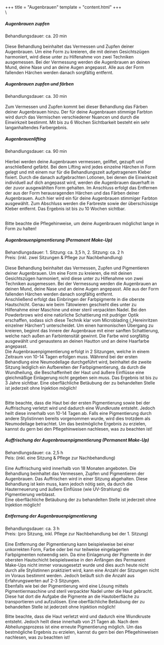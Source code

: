 +++
title = "Augenbrauen"
template = "content.html"
+++
\
\
<div class="p-5">
<h5 class="font-bold">Augenbrauen zupfen</h5>
Behandlungsdauer: ca. 20 min<br/>
<br/>
Diese Behandlung beinhaltet das Vermessen und Zupfen deiner Augenbrauen. Um eine Form zu kreieren, die mit deinen Gesichtszügen harmoniert, wird diese unter zu Hilfenahme von zwei Techniken ausgemessen. Bei der Vermessung werden die Augenbrauen an deinen Mund, deine Nase und an deine Augen angepasst. Alle aus der Form fallenden Härchen werden danach sorgfältig entfernt. 
</div>

<div class="p-5 bg-price2">
<h5 class="font-bold">Augenbrauen zupfen und färben</h5>
Behandlungsdauer: ca. 30 min<br/>
<br/>
Zum Vermessen und Zupfen kommt bei dieser Behandlung das Färben deiner Augenbrauen hinzu. Der für deine Augenbrauen stimmige Farbton wird durch das Vermischen verschiedener Nuancen und durch die Einwirkzeit bestimmt. Mit bis zu 6 Wochen Sichtbarkeit besteht ein sehr langanhaltendes Farbergebnis.
</div>

<div class="p-5">
<h5 class="font-bold">Augenbrauenlifting</h5>
Behandlungsdauer: ca. 90 min<br/>
<br/>
Hierbei werden deine Augenbrauen vermessen, geliftet, gezupft und anschließend gefärbt. Bei dem Lifting wird jedes einzelne Härchen in Form gelegt und mit einem nur für die Behandlungszeit aufgetragenem Kleber fixiert. Durch die danach aufgebrachten Lotionen, bei denen die Einwirkzeit individuell auf dich angepasst wird, werden die Augenbrauen dauerhaft in der zuvor ausgewählten Form gehalten. Im Anschluss erfolgt das Entfernen der aus der Form herausragenden Härchen und das Färben deiner Augenbrauen. Auch hier wird ein für deine Augenbrauen stimmiger Farbton ausgewählt. Zum Abschluss werden die Farbreste sowie der überschüssige Kleber entfernt. Das Ergebnis ist bis zu 10 Wochen sichtbar.
<br/><br/>
<p class="italic">Bitte beachte die Pflegehinweise, um deine Augenbrauen möglichst lange in Form zu halten!</p>
</div>

<div class="p-5">
<h5 class="font-bold">Augenbrauenpigmentierung (Permanent Make-Up)</h5>
Behandlungsdauer: 1. Sitzung: ca. 3,5 h, 2. Sitzung: ca. 2 h<br/>
Preis: (inkl. zwei Sitzungen & Pflege zur Nachbehandlung)<br/>
<br/>
Diese Behandlung beinhaltet das Vermessen, Zupfen und Pigmentieren deiner Augenbrauen. Um eine Form zu kreieren, die mit deinen Gesichtszügen harmoniert, wird diese unter zu Hilfenahme von zwei Techniken ausgemessen. Bei der Vermessung werden die Augenbrauen an deinen Mund, deine Nase und an deine Augen angepasst. Alle aus der Form fallenden Härchen werden danach sorgfältig entfernt.<br/>
Anschließend erfolgt das Einbringen der Farbpigmente in die oberste Hautschicht. Genau wie beim Tätowieren geschieht dies unter zu Hilfenahme einer Maschine und einer steril verpackten Nadel. Bei den Powderbrows wird eine natürliche Schattierung mit pudriger Optik erschaffen, sodass sich diese Technik klar vom Microblading („Hereinritzen einzelner Härchen“) unterscheidet. Um einen harmonischen Übergang zu kreieren, beginnt das Innere der Augenbraue mit einer sanften Schattierung, welche nach außen an Farbintensität gewinnt. Die Farbe wird sorgfältig ausgewählt und genaustens an deinen Hautton und an deine Haarfarbe angepasst.<br/>
Die Augenbrauenpigmentierung erfolgt in 2 Sitzungen, welche in einem Zeitraum von 10-14 Tagen erfolgen muss. Während bei der ersten Behandlung eine Neumodellage durchgeführt wird, 
beinhaltet die zweite Sitzung lediglich ein Aufbereiten der Farbpigmentierung, da durch die Wundheilung, die Beschaffenheit der Haut und äußere Einflüsse eine gleichmäßige Einlagerung nicht gegeben sein muss. Das Ergebnis ist bis zu 3 Jahre sichtbar.
Eine oberflächliche Betäubung der zu behandelten Stelle ist jederzeit ohne Injektion möglich!
<br/><br/>
<p class="italic">Bitte beachte, dass die Haut bei der ersten Pigmentierung sowie bei der Auffrischung verletzt wird und dadurch eine Wundkruste entsteht. Jedoch heilt diese innerhalb von 10-14 Tagen ab. Falls eine Pigmentierung durch andere Stylistinnen bereits vorgenommen wurde, wird dies trotzdem als Neumodellage betrachtet. Um das bestmögliche Ergebnis zu erzielen, kannst du gern bei den Pflegehinweisen nachlesen, was zu beachten ist!</p>
</div>

<div class="bg-price3 flex flex-col md:flex-row relative text-white">
    <div class="flex-1 justify-between p-4 leading-normal">
        <h5 class="font-bold">Auffrischung der Augenbrauenpigmentierung (Permanent Make-Up)</h5>
        Behandlungsdauer: ca. 2,5 h<br/>
        Peis: (inkl. eine Sitzung & Pflege zur Nachbehandlung)<br/>
        <br/>
        Eine Auffrischung wird innerhalb von 18 Monaten angeboten. Die Behandlung beinhaltet das Vermessen, Zupfen und Pigmentieren der Augenbrauen. Das Auffrischen wird in einer Sitzung abgehalten. Diese Behandlung ist kein muss, kann jedoch nötig sein, da durch die Hauterneuerung und äußere Einflüsse (wie UV-Strahlung) die Pigmentierung verblasst.<br/>
        Eine oberflächliche Betäubung der zu behandelten Stelle ist jederzeit ohne Injektion möglich!
    </div>
    <div class="relative md:w-1/5">
        <img class="w-full" src="/img/augenbraun.jpg" alt="">
    </div>
</div>

<div class="p-5">
<h5 class="font-bold">Entfernung der Augenbrauenpigmentierung</h5>
Behandlungsdauer: ca. 3 h<br/>
Preis: (pro Sitzung, inkl. Pflege zur Nachbehandlung bei der 1. Sitzung)<br/>
<br/>
Eine Entfernung der Pigmentierung kann beispielweise bei einer unkorrekten Form, Farbe oder bei nur teilweise eingelagerten Farbpigmenten notwendig sein. Da eine Einlagerung der Pigmente in der obersten Hautschicht beispielsweise in den Anfängen des Permanent Make-Ups nicht immer vorausgesetzt wurde und dies auch heute nicht durch alle Stylistinnen praktiziert wird, kann eine Anzahl der Sitzungen nicht im Voraus bestimmt werden. Jedoch beläuft sich die Anzahl aus Erfahrungswerten auf 2-3 Sitzungen.<br/>
Ebenfalls wie bei der Pigmentierung wird eine Lösung mittels Pigmentiermaschine und steril verpackter Nadel unter die Haut gebracht. Diese hat dort die Aufgabe die Pigmente an die Hautoberfläche zu transportieren und aufzulösen.
Eine oberflächliche Betäubung der zu behandelten Stelle ist jederzeit ohne Injektion möglich!
</div>

<p class="italic">Bitte beachte, dass die Haut verletzt wird und dadurch eine Wundkruste entsteht. Jedoch heilt diese innerhalb von 21 Tagen ab. Nach dem Abheilungsprozess ist eine erneute Pigmentierung möglich. Um das bestmögliche Ergebnis zu erzielen, kannst du gern bei den Pflegehinweisen nachlesen, was zu beachten ist!</p>